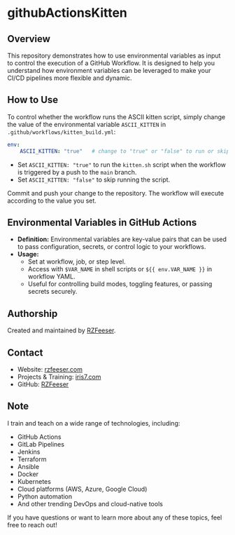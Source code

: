 # githubActionsKitten

## Overview

This repository demonstrates how to use environmental variables as input to control the execution of a GitHub Workflow. It is designed to help you understand how environment variables can be leveraged to make your CI/CD pipelines more flexible and dynamic.


## How to Use

To control whether the workflow runs the ASCII kitten script, simply change the value of the environmental variable `ASCII_KITTEN` in `.github/workflows/kitten_build.yml`:

```yaml
env:
	ASCII_KITTEN: "true"   # change to "true" or "false" to run or skip running kitten.sh
```

- Set `ASCII_KITTEN: "true"` to run the `kitten.sh` script when the workflow is triggered by a push to the `main` branch.
- Set `ASCII_KITTEN: "false"` to skip running the script.

Commit and push your change to the repository. The workflow will execute according to the value you set.

## Environmental Variables in GitHub Actions

- **Definition:** Environmental variables are key-value pairs that can be used to pass configuration, secrets, or control logic to your workflows.
- **Usage:**
	- Set at workflow, job, or step level.
	- Access with `$VAR_NAME` in shell scripts or `${{ env.VAR_NAME }}` in workflow YAML.
	- Useful for controlling build modes, toggling features, or passing secrets securely.

## Authorship

Created and maintained by [RZFeeser](https://github.com/RZFeeser).

## Contact

- Website: [rzfeeser.com](https://rzfeeser.com)
- Projects & Training: [iris7.com](https://iris7.com)
- GitHub: [RZFeeser](https://github.com/RZFeeser)

## Note

I train and teach on a wide range of technologies, including:

- GitHub Actions
- GitLab Pipelines
- Jenkins
- Terraform
- Ansible
- Docker
- Kubernetes
- Cloud platforms (AWS, Azure, Google Cloud)
- Python automation
- And other trending DevOps and cloud-native tools

If you have questions or want to learn more about any of these topics, feel free to reach out!